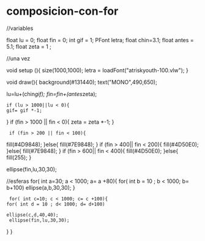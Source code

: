 # composicion-con-for
//variables 

float  lu = 0;
float fin = 0;
int gif = 1;
PFont letra;
float  chin=3.1;
float antes = 5.1;
float zeta = 1 ;

//una vez

void setup (){
  size(1000,1000);
 letra = loadFont("atriskyouth-100.vlw");
}


void draw(){
  background(#131440);
  text("MONO",490,650);
  
   lu=lu+(chin*gif);
  fin=fin+(antes*zeta);
  
  
  
  
    if (lu > 1000||lu < 0){
    gif= gif *-1;
  }
    if (fin > 1000 || fin < 0){
    zeta = zeta *-1;
  }
  
     if (fin > 200 || fin < 100){
   fill(#4D9848);
  }else{
    fill(#7E9848);
  }
   if (fin > 400|| fin < 200){
   fill(#4D50E0);
  }else{
    fill(#7E9848);
  }
   if (fin > 600|| fin < 400){
   fill(#4D50E0);
  }else{
    fill(255);
  }

  ellipse(fin,lu,30,30);
  
  //esferas
 for( int a=30; a < 1000; a= a +80){
  for( int b = 10 ; b < 1000; b= b+100)
  ellipse(a,b,30,30);
   }
     

     
     for( int c=10; c < 1000; c= c +100){
    for( int d = 10 ; d< 1000; d= d+100)
 
    ellipse(c,d,40,40);
     ellipse(fin,lu,30,30);
     
 }
   }

